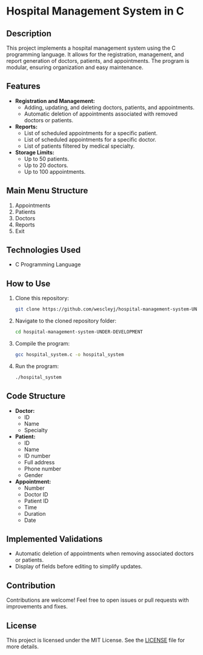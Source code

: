 # Hospital Management System in C

## Description
This project implements a hospital management system using the C programming language. It allows for the registration, management, and report generation of doctors, patients, and appointments. The program is modular, ensuring organization and easy maintenance.

## Features
- **Registration and Management:**
  - Adding, updating, and deleting doctors, patients, and appointments.
  - Automatic deletion of appointments associated with removed doctors or patients.
- **Reports:**
  - List of scheduled appointments for a specific patient.
  - List of scheduled appointments for a specific doctor.
  - List of patients filtered by medical specialty.
- **Storage Limits:**
  - Up to 50 patients.
  - Up to 20 doctors.
  - Up to 100 appointments.

## Main Menu Structure
1. Appointments
2. Patients
3. Doctors
4. Reports
5. Exit

## Technologies Used
- C Programming Language

## How to Use
1. Clone this repository:
   ```bash
   git clone https://github.com/wescleyj/hospital-management-system-UNDER-DEVELOPMENT.git
   ```
2. Navigate to the cloned repository folder:
   ```bash
   cd hospital-management-system-UNDER-DEVELOPMENT
   ```
3. Compile the program:
   ```bash
   gcc hospital_system.c -o hospital_system
   ```
4. Run the program:
   ```bash
   ./hospital_system
   ```

## Code Structure
- **Doctor:**
  - ID
  - Name
  - Specialty
- **Patient:**
  - ID
  - Name
  - ID number
  - Full address
  - Phone number
  - Gender
- **Appointment:**
  - Number
  - Doctor ID
  - Patient ID
  - Time
  - Duration
  - Date

## Implemented Validations
- Automatic deletion of appointments when removing associated doctors or patients.
- Display of fields before editing to simplify updates.

## Contribution
Contributions are welcome! Feel free to open issues or pull requests with improvements and fixes.

## License
This project is licensed under the MIT License. See the [LICENSE](LICENSE) file for more details.
